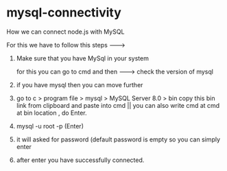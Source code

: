 # mysql-connectivity
How we can connect node.js with MySQL

For this we have to follow this steps --->

1. Make sure that you have MySql in your system
   
   for this you can go to cmd and then ---> check the version of mysql
   
2. if you have mysql then you can move further


3. go to c > program file > mysql > MySQL Server 8.0 > bin copy this bin link from clipboard    and paste into cmd || you can also write cmd at cmd at bin location , do Enter.

4. mysql -u root -p  (Enter)

5. it will asked for password (default password is empty so you can simply enter 

6. after enter you have successfully connected.
